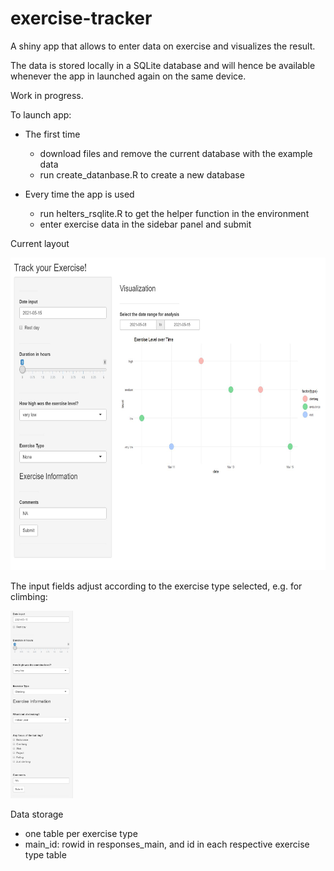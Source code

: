 # exercise-tracker

A shiny app that allows to enter data on exercise and visualizes the result.

The data is stored locally in a SQLite database and will hence be available whenever the app in launched again on the same device.

Work in progress.

To launch app: 
- The first time
  - download files and remove the current database with the example data
  - run create_datanbase.R to create a new database

- Every time the app is used
  - run helters_rsqlite.R to get the helper function in the environment
  - enter exercise data in the sidebar panel and submit

Current layout

<img src="https://github.com/sophchl/exercise-tracker/blob/master/documentation/pic1.jpg?raw=true" width="700" height="500">

The input fields adjust according to the exercise type selected, e.g. for climbing:

<img src="https://github.com/sophchl/exercise-tracker/blob/master/documentation/pic2.jpg?raw=true" width="100" height="300">

Data storage
- one table per exercise type
- main_id: rowid in responses_main, and id in each respective exercise type table
